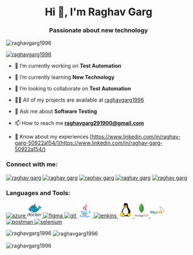 <h1 align="center">Hi 👋, I'm Raghav Garg</h1>
<h3 align="center">Passionate about new technology</h3>

<p align="left"> <img src="https://komarev.com/ghpvc/?username=raghavgarg1996&label=Profile%20views&color=0e75b6&style=flat" alt="raghavgarg1996" /> </p>

<p align="left"> <a href="https://github.com/ryo-ma/github-profile-trophy"><img src="https://github-profile-trophy.vercel.app/?username=raghavgarg1996" alt="raghavgarg1996" /></a> </p>

- 🔭 I’m currently working on **Test Automation**

- 🌱 I’m currently learning **New Technology**

- 👯 I’m looking to collaborate on **Test Automation**

- 👨‍💻 All of my projects are available at [raghavgarg1996](raghavgarg1996)

- 💬 Ask me about **Software Testing**

- 📫 How to reach me **raghavgarg291900@gmail.com**

- 📄 Know about my experiences [https://www.linkedin.com/in/raghav-garg-50922a154/](https://www.linkedin.com/in/raghav-garg-50922a154/)

<h3 align="left">Connect with me:</h3>
<p align="left">
<a href="https://linkedin.com/in/raghav garg" target="blank"><img align="center" src="https://raw.githubusercontent.com/rahuldkjain/github-profile-readme-generator/master/src/images/icons/Social/linked-in-alt.svg" alt="raghav garg" height="30" width="40" /></a>
<a href="https://www.codechef.com/users/raghav garg" target="blank"><img align="center" src="https://cdn.jsdelivr.net/npm/simple-icons@3.1.0/icons/codechef.svg" alt="raghav garg" height="30" width="40" /></a>
<a href="https://www.hackerrank.com/raghav garg" target="blank"><img align="center" src="https://raw.githubusercontent.com/rahuldkjain/github-profile-readme-generator/master/src/images/icons/Social/hackerrank.svg" alt="raghav garg" height="30" width="40" /></a>
<a href="https://www.leetcode.com/raghav garg" target="blank"><img align="center" src="https://raw.githubusercontent.com/rahuldkjain/github-profile-readme-generator/master/src/images/icons/Social/leet-code.svg" alt="raghav garg" height="30" width="40" /></a>
<a href="https://auth.geeksforgeeks.org/user/raghav garg" target="blank"><img align="center" src="https://raw.githubusercontent.com/rahuldkjain/github-profile-readme-generator/master/src/images/icons/Social/geeks-for-geeks.svg" alt="raghav garg" height="30" width="40" /></a>
</p>

<h3 align="left">Languages and Tools:</h3>
<p align="left"> <a href="https://azure.microsoft.com/en-in/" target="_blank" rel="noreferrer"> <img src="https://www.vectorlogo.zone/logos/microsoft_azure/microsoft_azure-icon.svg" alt="azure" width="40" height="40"/> </a> <a href="https://www.docker.com/" target="_blank" rel="noreferrer"> <img src="https://raw.githubusercontent.com/devicons/devicon/master/icons/docker/docker-original-wordmark.svg" alt="docker" width="40" height="40"/> </a> <a href="https://www.figma.com/" target="_blank" rel="noreferrer"> <img src="https://www.vectorlogo.zone/logos/figma/figma-icon.svg" alt="figma" width="40" height="40"/> </a> <a href="https://git-scm.com/" target="_blank" rel="noreferrer"> <img src="https://www.vectorlogo.zone/logos/git-scm/git-scm-icon.svg" alt="git" width="40" height="40"/> </a> <a href="https://www.java.com" target="_blank" rel="noreferrer"> <img src="https://raw.githubusercontent.com/devicons/devicon/master/icons/java/java-original.svg" alt="java" width="40" height="40"/> </a> <a href="https://www.jenkins.io" target="_blank" rel="noreferrer"> <img src="https://www.vectorlogo.zone/logos/jenkins/jenkins-icon.svg" alt="jenkins" width="40" height="40"/> </a> <a href="https://www.linux.org/" target="_blank" rel="noreferrer"> <img src="https://raw.githubusercontent.com/devicons/devicon/master/icons/linux/linux-original.svg" alt="linux" width="40" height="40"/> </a> <a href="https://www.mongodb.com/" target="_blank" rel="noreferrer"> <img src="https://raw.githubusercontent.com/devicons/devicon/master/icons/mongodb/mongodb-original-wordmark.svg" alt="mongodb" width="40" height="40"/> </a> <a href="https://www.mysql.com/" target="_blank" rel="noreferrer"> <img src="https://raw.githubusercontent.com/devicons/devicon/master/icons/mysql/mysql-original-wordmark.svg" alt="mysql" width="40" height="40"/> </a> <a href="https://postman.com" target="_blank" rel="noreferrer"> <img src="https://www.vectorlogo.zone/logos/getpostman/getpostman-icon.svg" alt="postman" width="40" height="40"/> </a> <a href="https://www.selenium.dev" target="_blank" rel="noreferrer"> <img src="https://raw.githubusercontent.com/detain/svg-logos/780f25886640cef088af994181646db2f6b1a3f8/svg/selenium-logo.svg" alt="selenium" width="40" height="40"/> </a> </p>

<p><img align="left" src="https://github-readme-stats.vercel.app/api/top-langs?username=raghavgarg1996&show_icons=true&locale=en&layout=compact" alt="raghavgarg1996" /></p>

<p>&nbsp;<img align="center" src="https://github-readme-stats.vercel.app/api?username=raghavgarg1996&show_icons=true&locale=en" alt="raghavgarg1996" /></p>

<p><img align="center" src="https://github-readme-streak-stats.herokuapp.com/?user=raghavgarg1996&" alt="raghavgarg1996" /></p>
